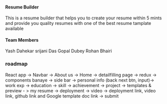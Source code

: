 #### Resume Builder

This is a resume builder that helps you to create your resume within 5 mints 
and provide you quality resumes with one of the best resume tamplate available

#### Team Members

Yash Dahekar
srijani Das
Gopal Dubey
Rohan Bhairi

### roadmap
React app -> Navbar -> About us -> Home -> detailfilling page -> redux -> components banaye -> side bar -> personal info (back next btn, input)-> work exp -> education -> skill -> achievement -> project -> templates & preview - > my resume -> deployment -> video -> deployment link, video link, github link and Google template doc link -> submit